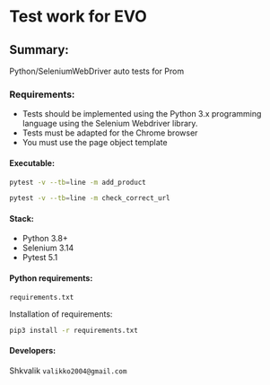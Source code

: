 # Test work for EVO

## Summary:
Python/SeleniumWebDriver auto tests for Prom 

### Requirements:
* Tests should be implemented using the Python 3.x programming language using the Selenium Webdriver library.
* Tests must be adapted for the Chrome browser
* You must use the page object template

#### Executable:
```bash
pytest -v --tb=line -m add_product
```
```bash
pytest -v --tb=line -m check_correct_url
```
#### Stack:
* Python 3.8+
* Selenium 3.14
* Pytest 5.1

#### Python requirements:
`requirements.txt`

Installation of requirements:
```bash
pip3 install -r requirements.txt
```

#### Developers:
Shkvalik
`valikko2004@gmail.com`
